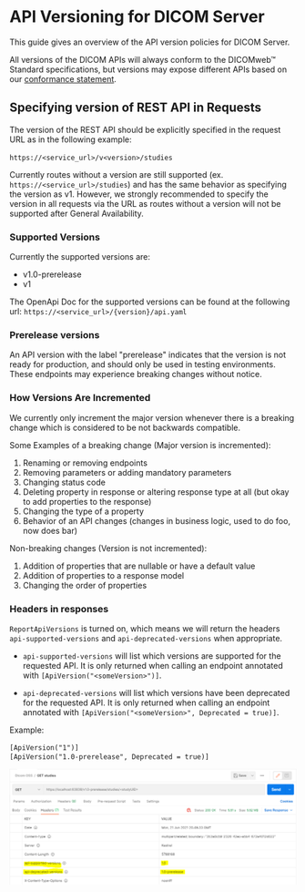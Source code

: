 # API Versioning for DICOM Server

This guide gives an overview of the API version policies for DICOM Server. 

All versions of the DICOM APIs will always conform to the DICOMweb™ Standard specifications, but versions may expose different APIs based on our [conformance statement](https://github.com/microsoft/dicom-server/blob/main/docs/resources/conformance-statement.md).

## Specifying version of REST API in Requests

The version of the REST API should be explicitly specified in the request URL as in the following example: 

`https://<service_url>/v<version>/studies`

Currently routes without a version are still supported (ex. `https://<service_url>/studies`) and has the same behavior as specifying the version as v1. However, we strongly recommended to specify the version in all requests via the URL as routes without a version will not be supported after General Availability.


### Supported Versions

Currently the supported versions are:
- v1.0-prerelease
- v1

The OpenApi Doc for the supported versions can be found at the following url: `https://<service_url>/{version}/api.yaml`


### Prerelease versions

An API version with the label "prerelease" indicates that the version is not ready for production, and should only be used in testing environments. These endpoints may experience breaking changes without notice.

### How Versions Are Incremented

We currently only increment the major version whenever there is a breaking change which is considered to be not backwards compatible.

Some Examples of a breaking change (Major version is incremented):
1. Renaming or removing endpoints
2. Removing parameters or adding mandatory parameters
3. Changing status code
4. Deleting property in response or altering response type at all (but okay to add properties to the response)
5. Changing the type of a property
6. Behavior of an API changes (changes in business logic, used to do foo, now does bar)

Non-breaking changes (Version is not incremented):
1. Addition of properties that are nullable or have a default value
2. Addition of properties to a response model
3. Changing the order of properties

### Headers in responses

`ReportApiVersions` is turned on, which means we will return the headers `api-supported-versions` and `api-deprecated-versions` when appropriate.

- `api-supported-versions` will list which versions are supported for the requested API. It is only returned when calling an endpoint annotated with `[ApiVersion("<someVersion>")]`. 

- `api-deprecated-versions` will list which versions have been deprecated for the requested API. It is only returned when calling an endpoint annotated with `[ApiVersion("<someVersion>", Deprecated = true)]`.

Example:

```
[ApiVersion("1")]
[ApiVersion("1.0-prerelease", Deprecated = true)]
```

![Response headers](images/api-headers-example.PNG)
